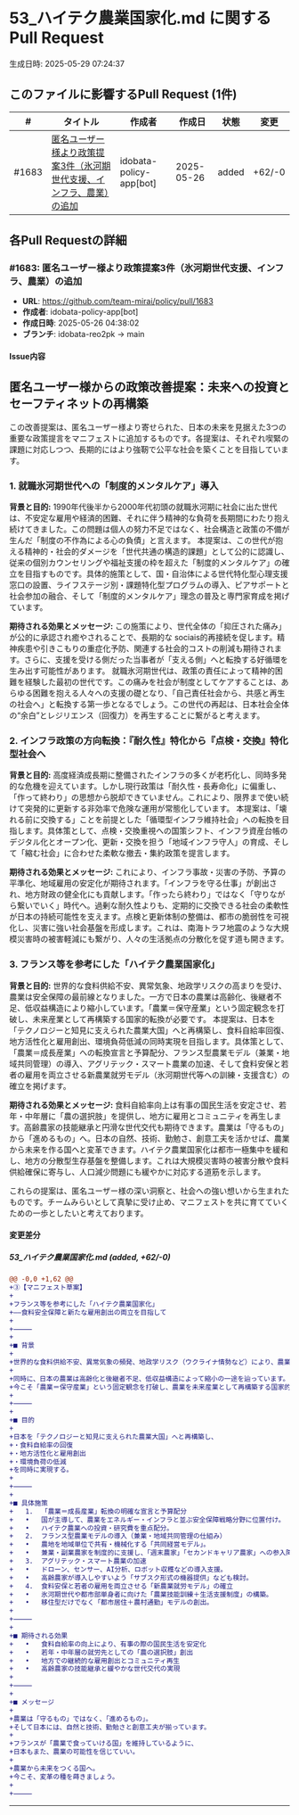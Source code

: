 # 53_ハイテク農業国家化.md に関するPull Request

生成日時: 2025-05-29 07:24:37

## このファイルに影響するPull Request (1件)

| # | タイトル | 作成者 | 作成日 | 状態 | 変更 |
|---|---------|--------|--------|------|------|
| #1683 | [匿名ユーザー様より政策提案3件（氷河期世代支援、インフラ、農業）の追加](https://github.com/team-mirai/policy/pull/1683) | idobata-policy-app[bot] | 2025-05-26 | added | +62/-0 |

## 各Pull Requestの詳細

### #1683: 匿名ユーザー様より政策提案3件（氷河期世代支援、インフラ、農業）の追加

- **URL**: https://github.com/team-mirai/policy/pull/1683
- **作成者**: idobata-policy-app[bot]
- **作成日時**: 2025-05-26 04:38:02
- **ブランチ**: idobata-reo2pk → main

#### Issue内容

## 匿名ユーザー様からの政策改善提案：未来への投資とセーフティネットの再構築

この改善提案は、匿名ユーザー様より寄せられた、日本の未来を見据えた3つの重要な政策提言をマニフェストに追加するものです。各提案は、それぞれ喫緊の課題に対応しつつ、長期的にはより強靭で公平な社会を築くことを目指しています。

### 1. 就職氷河期世代への「制度的メンタルケア」導入

**背景と目的:**
1990年代後半から2000年代初頭の就職氷河期に社会に出た世代は、不安定な雇用や経済的困難、それに伴う精神的な負荷を長期間にわたり抱え続けてきました。この問題は個人の努力不足ではなく、社会構造と政策の不備が生んだ「制度の不作為による心の負債」と言えます。
本提案は、この世代が抱える精神的・社会的ダメージを「世代共通の構造的課題」として公的に認識し、従来の個別カウンセリングや福祉支援の枠を超えた「制度的メンタルケア」の確立を目指すものです。具体的施策として、国・自治体による世代特化型心理支援窓口の設置、ライフステージ別・課題特化型プログラムの導入、ピアサポートと社会参加の融合、そして「制度的メンタルケア」理念の普及と専門家育成を掲げています。

**期待される効果とメッセージ:**
この施策により、世代全体の「抑圧された痛み」が公的に承認され癒やされることで、長期的な sociais的再接続を促します。精神疾患や引きこもりの重症化予防、関連する社会的コストの削減も期待されます。さらに、支援を受ける側だった当事者が「支える側」へと転換する好循環を生み出す可能性があります。
就職氷河期世代は、政策の責任によって精神的困難を経験した最初の世代です。この痛みを社会が制度としてケアすることは、あらゆる困難を抱える人々への支援の礎となり、「自己責任社会から、共感と再生の社会へ」と転換する第一歩となるでしょう。この世代の再起は、日本社会全体の“余白”とレジリエンス（回復力）を再生することに繋がると考えます。

### 2. インフラ政策の方向転換：『耐久性』特化から『点検・交換』特化型社会へ

**背景と目的:**
高度経済成長期に整備されたインフラの多くが老朽化し、同時多発的な危機を迎えています。しかし現行政策は「耐久性・長寿命化」に偏重し、「作って終わり」の思想から脱却できていません。これにより、限界まで使い続けて突発的に更新する非効率で危険な運用が常態化しています。
本提案は、「壊れる前に交換する」ことを前提とした「循環型インフラ維持社会」への転換を目指します。具体策として、点検・交換重視への国策シフト、インフラ資産台帳のデジタル化とオープン化、更新・交換を担う「地域インフラ守人」の育成、そして「縮む社会」に合わせた柔軟な撤去・集約政策を提言します。

**期待される効果とメッセージ:**
これにより、インフラ事故・災害の予防、予算の平準化、地域雇用の安定化が期待されます。「インフラを守る仕事」が創出され、地方財政の健全化にも貢献します。「作ったら終わり」ではなく「守りながら繋いでいく」時代へ。過剰な耐久性よりも、定期的に交換できる社会の柔軟性が日本の持続可能性を支えます。点検と更新体制の整備は、都市の脆弱性を可視化し、災害に強い社会基盤を形成します。これは、南海トラフ地震のような大規模災害時の被害軽減にも繋がり、人々の生活拠点の分散化を促す道も開きます。

### 3. フランス等を参考にした「ハイテク農業国家化」

**背景と目的:**
世界的な食料供給不安、異常気象、地政学リスクの高まりを受け、農業は安全保障の最前線となりました。一方で日本の農業は高齢化、後継者不足、低収益構造により縮小しています。「農業＝保守産業」という固定観念を打破し、未来産業として再構築する国家的転換が必要です。
本提案は、日本を「テクノロジーと知見に支えられた農業大国」へと再構築し、食料自給率回復、地方活性化と雇用創出、環境負荷低減の同時実現を目指します。具体策として、「農業＝成長産業」への転換宣言と予算配分、フランス型農業モデル（兼業・地域共同管理）の導入、アグリテック・スマート農業の加速、そして食料安保と若者の雇用を両立させる新農業就労モデル（氷河期世代等への訓練・支援含む）の確立を掲げます。

**期待される効果とメッセージ:**
食料自給率向上は有事の国民生活を安定させ、若年・中年層に「農の選択肢」を提供し、地方に雇用とコミュニティを再生します。高齢農家の技能継承と円滑な世代交代も期待できます。農業は「守るもの」から「進めるもの」へ。日本の自然、技術、勤勉さ、創意工夫を活かせば、農業から未来を作る国へと変革できます。ハイテク農業国家化は都市一極集中を緩和し、地方の分散型生存基盤を整備します。これは大規模災害時の被害分散や食料供給確保に寄与し、人口減少問題にも緩やかに対応する道筋を示します。

これらの提案は、匿名ユーザー様の深い洞察と、社会への強い想いから生まれたものです。チームみらいとして真摯に受け止め、マニフェストを共に育てていくための一歩としたいと考えております。

#### 変更差分

##### 53_ハイテク農業国家化.md (added, +62/-0)

```diff
@@ -0,0 +1,62 @@
+③【マニフェスト草案】
+
+フランス等を参考にした「ハイテク農業国家化」
+――食料安全保障と新たな雇用創出の両立を目指して
+
+⸻
+
+■ 背景
+
+世界的な食料供給不安、異常気象の頻発、地政学リスク（ウクライナ情勢など）により、農業はもはや“第一次産業”ではなく、安全保障の最前線に位置するようになりました。
+
+同時に、日本の農業は高齢化と後継者不足、低収益構造によって縮小の一途を辿っています。
+今こそ「農業＝保守産業」という固定観念を打破し、農業を未来産業として再構築する国家的転換が求められます。
+
+⸻
+
+■ 目的
+
+日本を「テクノロジーと知見に支えられた農業大国」へと再構築し、
+・食料自給率の回復
+・地方活性化と雇用創出
+・環境負荷の低減
+を同時に実現する。
+
+⸻
+
+■ 具体施策
+	1.	「農業＝成長産業」転換の明確な宣言と予算配分
+	•	国が主導して、農業をエネルギー・インフラと並ぶ安全保障戦略分野に位置付け。
+	•	ハイテク農業への投資・研究費を重点配分。
+	2.	フランス型農業モデルの導入（兼業・地域共同管理の仕組み）
+	•	農地を地域単位で共有・機械化する「共同経営モデル」。
+	•	兼業・副業農家を制度的に支援し、「週末農家」「セカンドキャリア農家」への参入障壁を下げる。
+	3.	アグリテック・スマート農業の加速
+	•	ドローン、センサー、AI分析、ロボット収穫などの導入支援。
+	•	高齢農家が導入しやすいよう「サブスク形式の機器提供」なども検討。
+	4.	食料安保と若者の雇用を両立させる「新農業就労モデル」の確立
+	•	氷河期世代や都市部単身者に向けた「農業技能訓練＋生活支援制度」の構築。
+	•	移住型だけでなく「都市居住＋農村通勤」モデルの創出。
+
+⸻
+
+■ 期待される効果
+	•	食料自給率の向上により、有事の際の国民生活を安定化
+	•	若年・中年層の就労先としての「農の選択肢」創出
+	•	地方での継続的な雇用創出とコミュニティ再生
+	•	高齢農家の技能継承と緩やかな世代交代の実現
+
+⸻
+
+■ メッセージ
+
+農業は「守るもの」ではなく、「進めるもの」。
+そして日本には、自然と技術、勤勉さと創意工夫が揃っています。
+
+フランスが「農業で食っていける国」を維持しているように、
+日本もまた、農業の可能性を信じていい。
+
+農業から未来をつくる国へ。
+今こそ、変革の種を蒔きましょう。
+
+⸻
```

---

